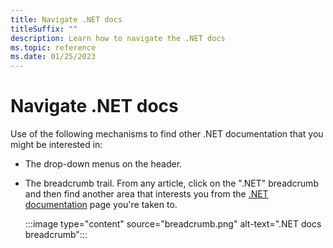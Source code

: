 ```yaml
---
title: Navigate .NET docs
titleSuffix: ""
description: Learn how to navigate the .NET docs
ms.topic: reference
ms.date: 01/25/2023
---
```

# Navigate .NET docs

Use of the following mechanisms to find other .NET documentation that you might be interested in:

- The drop-down menus on the header.

  <!--Add header image here once the new drop-down is added.-->

- The breadcrumb trail. From any article, click on the ".NET" breadcrumb and then find another area that interests you from the [.NET documentation](../index.yml) page you're taken to.

  :::image type="content" source="breadcrumb.png" alt-text=".NET docs breadcrumb":::
